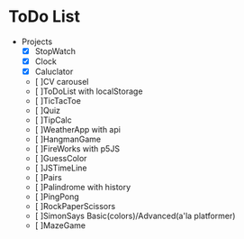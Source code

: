 # ToDo List

- Projects
  - [x] StopWatch
  - [x] Clock
  - [x] Caluclator
  - [ ]CV carousel
  - [ ]ToDoList with localStorage
  - [ ]TicTacToe
  - [ ]Quiz
  - [ ]TipCalc
  - [ ]WeatherApp with api
  - [ ]HangmanGame
  - [ ]FireWorks with p5JS
  - [ ]GuessColor
  - [ ]JSTimeLine
  - [ ]Pairs
  - [ ]Palindrome with history
  - [ ]PingPong
  - [ ]RockPaperScissors
  - [ ]SimonSays Basic(colors)/Advanced(a'la platformer)
  - [ ]MazeGame
